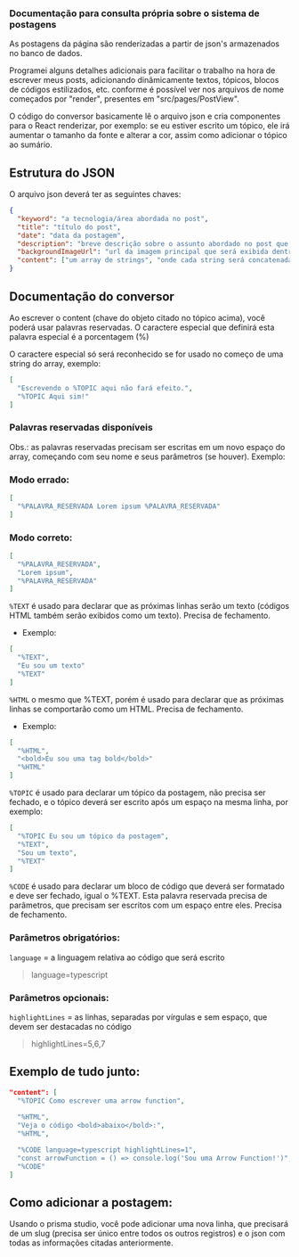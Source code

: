 ### Documentação para consulta própria sobre o sistema de postagens

As postagens da página são renderizadas a partir de json's armazenados no banco de dados.

Programei alguns detalhes adicionais para facilitar o trabalho na hora de escrever meus posts, adicionando
dinâmicamente textos, tópicos, blocos de códigos estilizados, etc. conforme é possível ver nos arquivos de
nome começados por "render", presentes em "src/pages/PostView".

O código do conversor basicamente lê o arquivo json e cria componentes para o React renderizar, por exemplo:
se eu estiver escrito um tópico, ele irá aumentar o tamanho da fonte e alterar a cor, assim como adicionar
o tópico ao sumário.

## Estrutura do JSON

O arquivo json deverá ter as seguintes chaves:
``` json
{
  "keyword": "a tecnologia/área abordada no post",
  "title": "título do post",
  "date": "data da postagem",
  "description": "breve descrição sobre o assunto abordado no post que será exibido no card",
  "backgroundImageUrl": "url da imagem principal que será exibida dentro do post",
  "content": ["um array de strings", "onde cada string será concatenada e exibida no post"]
}
```

## Documentação do conversor

Ao escrever o content (chave do objeto citado no tópico acima), você poderá usar palavras reservadas.
O caractere especial que definirá esta palavra especial é a porcentagem (%)

O caractere especial só será reconhecido se for usado no começo de uma string do array, exemplo:
``` json
[
  "Escrevendo o %TOPIC aqui não fará efeito.",
  "%TOPIC Aqui sim!"
]
```

### Palavras reservadas disponíveis

Obs.: as palavras reservadas precisam ser escritas em um novo espaço do array, começando com seu nome e seus parâmetros (se houver).
Exemplo:

### Modo errado:
``` json
[
  "%PALAVRA_RESERVADA Lorem ipsum %PALAVRA_RESERVADA"
]

```
### Modo correto:
``` json
[
  "%PALAVRA_RESERVADA",
  "Lorem ipsum",
  "%PALAVRA_RESERVADA"
]
```

``` %TEXT ``` é usado para declarar que as próximas linhas serão um texto (códigos HTML também serão exibidos como um texto).
Precisa de fechamento.
- Exemplo:
``` json
[
  "%TEXT",
  "Eu sou um texto"
  "%TEXT"
]
```

``` %HTML ``` o mesmo que %TEXT, porém é usado para declarar que as próximas linhas se comportarão como um HTML.
Precisa de fechamento.
- Exemplo:
``` json
[
  "%HTML",
  "<bold>Eu sou uma tag bold</bold>"
  "%HTML"
]
```

``` %TOPIC ``` é usado para declarar um tópico da postagem, não precisa ser fechado, e o tópico deverá ser escrito após um espaço na mesma linha, por exemplo:
``` json
[
  "%TOPIC Eu sou um tópico da postagem",
  "%TEXT",
  "Sou um texto",
  "%TEXT"
]
```

``` %CODE ``` é usado para declarar um bloco de código que deverá ser formatado e deve ser fechado, igual o %TEXT.
Esta palavra reservada precisa de parâmetros, que precisam ser escritos com um espaço entre eles.
Precisa de fechamento.

### Parâmetros obrigatórios:
``` language ``` = a linguagem relativa ao código que será escrito
> language=typescript

### Parâmetros opcionais:
``` highlightLines ``` = as linhas, separadas por vírgulas e sem espaço, que devem ser destacadas no código
> highlightLines=5,6,7

## Exemplo de tudo junto:
``` json
"content": [
  "%TOPIC Como escrever uma arrow function",
  
  "%HTML",
  "Veja o código <bold>abaixo</bold>:",
  "%HTML",

  "%CODE language=typescript highlightLines=1",
  "const arrowFunction = () => console.log('Sou uma Arrow Function!')",
  "%CODE"
]
```

## Como adicionar a postagem:
Usando o prisma studio, você pode adicionar uma nova linha, que precisará de um slug (precisa ser
único entre todos os outros registros) e o json com todas as informações citadas anteriormente.
